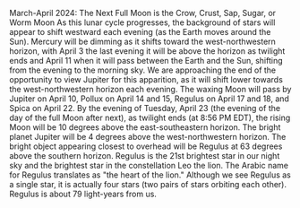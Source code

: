 March-April 2024: The Next Full Moon is the Crow, Crust, Sap, Sugar, or Worm Moon 
 As this lunar cycle progresses, the background of stars will appear to shift westward each evening (as the Earth moves around the Sun). Mercury will be dimming as it shifts toward the west-northwestern horizon, with April 3 the last evening it will be above the horizon as twilight ends and April 11 when it will pass between the Earth and the Sun, shifting from the evening to the morning sky. We are approaching the end of the opportunity to view Jupiter for this apparition, as it will shift lower towards the west-northwestern horizon each evening. The waxing Moon will pass by Jupiter on April 10, Pollux on April 14 and 15, Regulus on April 17 and 18, and Spica on April 22. By the evening of Tuesday, April 23 (the evening of the day of the full Moon after next), as twilight ends (at 8:56 PM EDT), the rising Moon will be 10 degrees above the east-southeastern horizon. The bright planet Jupiter will be 4 degrees above the west-northwestern horizon. The bright object appearing closest to overhead will be Regulus at 63 degrees above the southern horizon. Regulus is the 21st brightest star in our night sky and the brightest star in the constellation Leo the lion. The Arabic name for Regulus translates as "the heart of the lion." Although we see Regulus as a single star, it is actually four stars (two pairs of stars orbiting each other). Regulus is about 79 light-years from us.